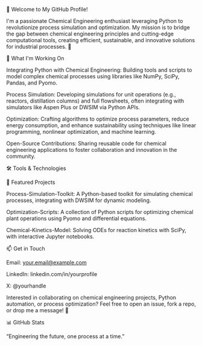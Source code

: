 👋 Welcome to My GitHub Profile!

I'm a passionate Chemical Engineering enthusiast leveraging Python to revolutionize process simulation and optimization. My mission is to bridge the gap between chemical engineering principles and cutting-edge computational tools, creating efficient, sustainable, and innovative solutions for industrial processes. 🌱

🔬 What I'm Working On





Integrating Python with Chemical Engineering: Building tools and scripts to model complex chemical processes using libraries like NumPy, SciPy, Pandas, and Pyomo.



Process Simulation: Developing simulations for unit operations (e.g., reactors, distillation columns) and full flowsheets, often integrating with simulators like Aspen Plus or DWSIM via Python APIs.



Optimization: Crafting algorithms to optimize process parameters, reduce energy consumption, and enhance sustainability using techniques like linear programming, nonlinear optimization, and machine learning.



Open-Source Contributions: Sharing reusable code for chemical engineering applications to foster collaboration and innovation in the community.

🛠️ Tools & Technologies



























🌟 Featured Projects





Process-Simulation-Toolkit: A Python-based toolkit for simulating chemical processes, integrating with DWSIM for dynamic modeling.



Optimization-Scripts: A collection of Python scripts for optimizing chemical plant operations using Pyomo and differential equations.



Chemical-Kinetics-Model: Solving ODEs for reaction kinetics with SciPy, with interactive Jupyter notebooks.

📫 Get in Touch





Email: your.email@example.com



LinkedIn: linkedin.com/in/yourprofile



X: @yourhandle

Interested in collaborating on chemical engineering projects, Python automation, or process optimization? Feel free to open an issue, fork a repo, or drop me a message! 🚀

📊 GitHub Stats









“Engineering the future, one process at a time.”

